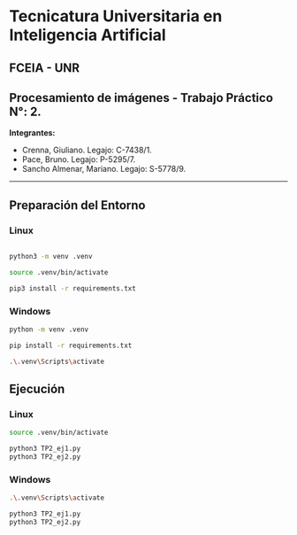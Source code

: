 # Tecnicatura Universitaria en Inteligencia Artificial 
## FCEIA - UNR 
## Procesamiento de imágenes  - Trabajo Práctico N°: 2.


**Integrantes:**
- Crenna, Giuliano. Legajo: C-7438/1.
- Pace, Bruno. Legajo: P-5295/7.
- Sancho Almenar, Mariano. Legajo: S-5778/9.

---

## Preparación del Entorno

### Linux
```bash

python3 -m venv .venv

source .venv/bin/activate

pip3 install -r requirements.txt
```

### Windows

```bash
python -m venv .venv

pip install -r requirements.txt

.\.venv\Scripts\activate
```

## Ejecución

### Linux
```bash
source .venv/bin/activate

python3 TP2_ej1.py
python3 TP2_ej2.py
```

### Windows
```bash
.\.venv\Scripts\activate

python3 TP2_ej1.py
python3 TP2_ej2.py
```
